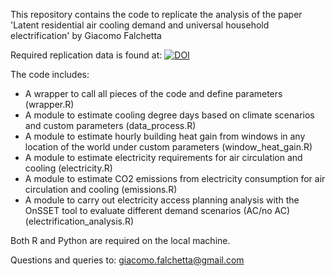This repository contains the code to replicate the analysis of the paper 'Latent residential air cooling demand and universal household electrification' by Giacomo Falchetta

Required replication data is found at: [![DOI](https://zenodo.org/badge/DOI/10.5281/zenodo.4010319.svg)](https://doi.org/10.5281/zenodo.4010319) 

The code includes:

- A wrapper to call all pieces of the code and define parameters (wrapper.R)
- A module to estimate cooling degree days based on climate scenarios and custom parameters (data_process.R)
- A module to estimate hourly building heat gain from windows in any location of the world under custom parameters (window_heat_gain.R)
- A module to estimate electricity requirements for air circulation and cooling (electricity.R)
- A module to estimate CO2 emissions from electricity consumption for air circulation and cooling (emissions.R)
- A module to carry out electricity access planning analysis with the OnSSET tool to evaluate different demand scenarios (AC/no AC) (electrification_analysis.R)

Both R and Python are required on the local machine.

Questions and queries to: giacomo.falchetta@gmail.com
